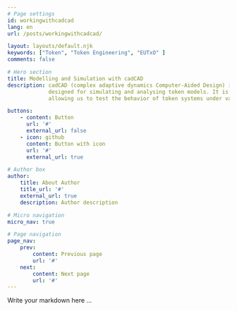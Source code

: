 ```yaml
---
# Page settings
id: workingwithcadcad
lang: en
url: /posts/workingwithcadcad/

layout: layouts/default.njk
keywords: ["Token", "Token Engineering", "EUTxO" ]
comments: false

# Hero section
title: Modelling and Simulation with cadCAD
description: cadCAD (complex adaptive dynamics Computer-Aided Design) is an open-source Python library 
             designed for simulating and analysing token models. It is a powerful tool in token engineering, 
             allowing us to test the behavior of token systems under various conditions and scenarios.

buttons:
    - content: Button
      url: '#'
      external_url: false
    - icon: github
      content: Button with icon
      url: '#'
      external_url: true

# Author box
author:
    title: About Author
    title_url: '#'
    external_url: true
    description: Author description

# Micro navigation
micro_nav: true

# Page navigation
page_nav:
    prev:
        content: Previous page
        url: '#'
    next:
        content: Next page
        url: '#'
---
```


Write your markdown here ...
